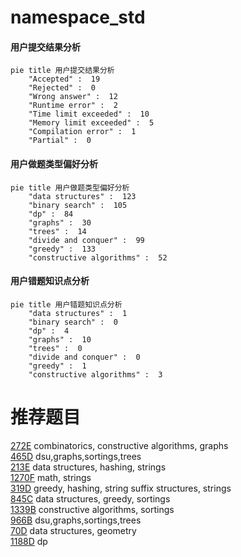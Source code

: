 # namespace_std

<!-- tabs:start -->



#### **用户提交结果分析**

```mermaid
pie title 用户提交结果分析
    "Accepted" :  19
    "Rejected" :  0
    "Wrong answer" :  12
    "Runtime error" :  2
    "Time limit exceeded" :  10
    "Memory limit exceeded" :  5
    "Compilation error" :  1
    "Partial" :  0
```

#### **用户做题类型偏好分析**

```mermaid
pie title 用户做题类型偏好分析
    "data structures" :  123
    "binary search" :  105
    "dp" :  84
    "graphs" :  30
    "trees" :  14
    "divide and conquer" :  99
    "greedy" :  133
    "constructive algorithms" :  52
```
#### **用户错题知识点分析**

```mermaid
pie title 用户错题知识点分析
    "data structures" :  1
    "binary search" :  0
    "dp" :  4
    "graphs" :  10
    "trees" :  0
    "divide and conquer" :  0
    "greedy" :  1
    "constructive algorithms" :  3
```



<!-- tabs:end -->
# 推荐题目
[272E](https://codeforces.com/contest/272/problem/E)		combinatorics,
                        constructive algorithms,
                        graphs		  
[465D](https://codeforces.com/contest/465/problem/D)		dsu,graphs,sortings,trees		  
[213E](https://codeforces.com/contest/213/problem/E)		data structures,
                        hashing,
                        strings		  
[1270F](https://codeforces.com/contest/1270/problem/F)		math,
                        strings		  
[319D](https://codeforces.com/contest/319/problem/D)		greedy,
                        hashing,
                        string suffix structures,
                        strings		  
[845C](https://codeforces.com/contest/845/problem/C)		data structures,
                        greedy,
                        sortings		  
[1339B](https://codeforces.com/contest/1339/problem/B)		constructive algorithms,
                        sortings		  
[966B](https://codeforces.com/contest/966/problem/B)		dsu,graphs,sortings,trees		  
[70D](https://codeforces.com/contest/70/problem/D)		data structures,
                        geometry		  
[1188D](https://codeforces.com/contest/1188/problem/D)		dp		  
